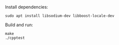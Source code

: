 Install dependencies:

```
sudo apt install libsodium-dev libboost-locale-dev
```

Build and run:
```
make
./cpptest
```
